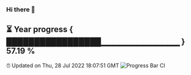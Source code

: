 ### Hi there 👋
⏳ Year progress { █████████████████▁▁▁▁▁▁▁▁▁▁▁▁▁ } 57.19 %
---
⏰ Updated on Thu, 28 Jul 2022 18:07:51 GMT
![Progress Bar CI](https://github.com/Moyi321/Moyi321/workflows/Progress%20Bar%20CI/badge.svg)
